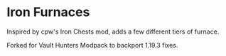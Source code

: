 # Iron Furnaces
Inspired by cpw's Iron Chests mod, adds a few different tiers of furnace.

Forked for Vault Hunters Modpack to backport 1.19.3 fixes.
